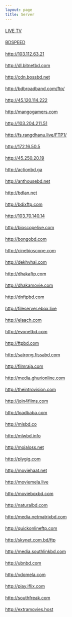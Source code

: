 ```yaml
---
layout: page
title: Server 
---
```



<div class="zoom rb content" style="margin-top: 20px;"><a href="http://bdiptv.stream/live-tv/" style="color: #;">LIVE TV </a></div>
<div class="zoom rb content" style="margin-top: 20px;"><a href="http://http://www.bdspeed.com" style="color: #;">BDSPEED </a></div>
<div class="zoom rb content" style="margin-top: 20px;"><a href="http://103.112.63.21" style="color: #;">http://103.112.63.21 </a></div>
<div class="zoom rb content" style="margin-top: 20px;"><a href="http://dl.bitnetbd.com" style="color: #;">http://dl.bitnetbd.com </a></div>
<div class="zoom rb content" style="margin-top: 20px;"><a href="http://cdn.bossbd.net" style="color: #;"> http://cdn.bossbd.net</a></div>
<div class="zoom rb content" style="margin-top: 20px;"><a href="http://bdbroadband.com/ftp/" style="color: #;">http://bdbroadband.com/ftp/</a></div>
<div class="zoom rb content" style="margin-top: 20px;"><a href="http://45.120.114.222" style="color: #;"> http://45.120.114.222</a></div>
<div class="zoom rb content" style="margin-top: 20px;"><a href="http://mangogamers.com" style="color: #;"> http://mangogamers.com</a></div>
<div class="zoom rb content" style="margin-top: 20px;"><a href="http://103.204.211.51" style="color: #;"> http://103.204.211.51</a></div>
<div class="zoom rb content" style="margin-top: 20px;"><a href="http://fs.rangdhanu.live/FTP1/" style="color: #;"> http://fs.rangdhanu.live/FTP1/</a></div>
<div class="zoom rb content" style="margin-top: 20px;"><a href="http://172.16.50.5" style="color: #;"> http://172.16.50.5</a></div>
<div class="zoom rb content" style="margin-top: 20px; margin-bottom: 20px;"><a href="http://45.250.20.19" style="color: #;">http://45.250.20.19 </a></div>
<div class="zoom rb content" style="margin-top: 20px;"><a href="http://actionbd.ga" style="color: #;">http://actionbd.ga </a></div>
<div class="zoom rb content" style="margin-top: 20px;"><a href="http://anthousebd.net" style="color: #;">http://anthousebd.net  </a></div>
<div class="zoom rb content" style="margin-top: 20px;"><a href="http://bdlan.net" style="color: #;"> http://bdlan.net </a></div>
<div class="zoom rb content" style="margin-top: 20px;"><a href="http://bdixftp.com" style="color: #;"> http://bdixftp.com </a></div>
<div class="zoom rb content" style="margin-top: 20px;"><a href="http://103.70.140.14" style="color: #;"> http://103.70.140.14 </a></div>
<div class="zoom rb content" style="margin-top: 20px;"><a href="http://bioscopelive.com" style="color: #;">http://bioscopelive.com  </a></div>
<div class="zoom rb content" style="margin-top: 20px;"><a href="http://bongobd.com" style="color: #;"> http://bongobd.com </a></div>
<div class="zoom rb content" style="margin-top: 20px;"><a href="http://cinebioscope.com" style="color: #;">http://cinebioscope.com  </a></div>
<div class="zoom rb content" style="margin-top: 20px;"><a href="http://dekhvhai.com" style="color: #;">http://dekhvhai.com  </a></div>
<div class="zoom rb content" style="margin-top: 20px;"><a href="http://dhakaftp.com" style="color: #;"> http://dhakaftp.com </a></div>
<div class="zoom rb content" style="margin-top: 20px;"><a href="http://dhakamovie.com" style="color: #;"> http://dhakamovie.com </a></div>
<div class="zoom rb content" style="margin-top: 20px;"><a href="http://dnftpbd.com" style="color: #;">http://dnftpbd.com  </a></div>
<div class="zoom rb content" style="margin-top: 20px;"><a href="http://fileserver.ebox.live" style="color: #;">http://fileserver.ebox.live  </a></div>
<div class="zoom rb content" style="margin-top: 20px;"><a href="http://elaach.com" style="color: #;"> http://elaach.com </a></div>
<div class="zoom rb content" style="margin-top: 20px;"><a href="http://evonetbd.com" style="color: #;"> http://evonetbd.com </a></div>
<div class="zoom rb content" style="margin-top: 20px;"><a href="http://ftpbd.com" style="color: #;">http://ftpbd.com  </a></div>
<div class="zoom rb content" style="margin-top: 20px;"><a href="http://satrong.fissabd.com" style="color: #;"> http://satrong.fissabd.com </a></div>
<div class="zoom rb content" style="margin-top: 20px;"><a href="http://filmraja.com" style="color: #;"> http://filmraja.com </a></div>
<div class="zoom rb content" style="margin-top: 20px;"><a href="http://media.ghurionline.com" style="color: #;"> http://media.ghurionline.com </a></div>
<div class="zoom rb content" style="margin-top: 20px;"><a href="http://theintrovision.com" style="color: #;"> http://theintrovision.com </a></div>
<div class="zoom rb content" style="margin-top: 20px;"><a href="http://join4films.com" style="color: #;"> http://join4films.com </a></div>
<div class="zoom rb content" style="margin-top: 20px;"><a href="http://loadbaba.com" style="color: #;"> http://loadbaba.com </a></div>
<div class="zoom rb content" style="margin-top: 20px;"><a href="http://mlsbd.co" style="color: #;"> http://mlsbd.co </a></div>
<div class="zoom rb content" style="margin-top: 20px;"><a href="http://mlwbd.info" style="color: #;"> http://mlwbd.info </a></div>
<div class="zoom rb content" style="margin-top: 20px;"><a href="http://mojaloss.net" style="color: #;"> http://mojaloss.net </a></div>
<div class="zoom rb content" style="margin-top: 20px;"><a href="http://plygig.com" style="color: #;"> http://plygig.com </a></div>
<div class="zoom rb content" style="margin-top: 20px;"><a href="http://moviehaat.net" style="color: #;"> http://moviehaat.net </a></div>
<div class="zoom rb content" style="margin-top: 20px;"><a href="http://moviemela.live" style="color: #;"> http://moviemela.live </a></div>
<div class="zoom rb content" style="margin-top: 20px;"><a href="http://movieboxbd.com" style="color: #;"> http://movieboxbd.com </a></div>
<div class="zoom rb content" style="margin-top: 20px;"><a href="http://naturalbd.com" style="color: #;"> http://naturalbd.com </a></div>
<div class="zoom rb content" style="margin-top: 20px;"><a href="http://media.netmatrixbd.com" style="color: #;"> http://media.netmatrixbd.com </a></div>
<div class="zoom rb content" style="margin-top: 20px;"><a href="http://quickonlineftp.com" style="color: #;"> http://quickonlineftp.com </a></div>
<div class="zoom rb content" style="margin-top: 20px;"><a href="http://skynet.com.bd/ftp" style="color: #;"> http://skynet.com.bd/ftp </a></div>
<div class="zoom rb content" style="margin-top: 20px;"><a href="http://media.southlinkbd.com" style="color: #;"> http://media.southlinkbd.com </a></div>
<div class="zoom rb content" style="margin-top: 20px;"><a href="http://ubnbd.com" style="color: #;"> http://ubnbd.com </a></div>
<div class="zoom rb content" style="margin-top: 20px;"><a href="http://vdomela.com" style="color: #;"> http://vdomela.com </a></div>
<div class="zoom rb content" style="margin-top: 20px;"><a href="http://piay.iflix.com" style="color: #;">http://piay.iflix.com  </a></div>
<div class="zoom rb content" style="margin-top: 20px;"><a href="http://southfreak.com" style="color: #;"> http://southfreak.com </a></div>
<div class="zoom rb content" style="margin-top: 20px; margin-bottom: 20px;"><a href="http://extramovies.host" style="color: #;"> http://extramovies.host </a></div>


